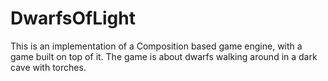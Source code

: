# DwarfsOfLight
This is an implementation of a Composition based game engine, with a game built on top of it. The game is about dwarfs walking around in a dark cave with torches.
